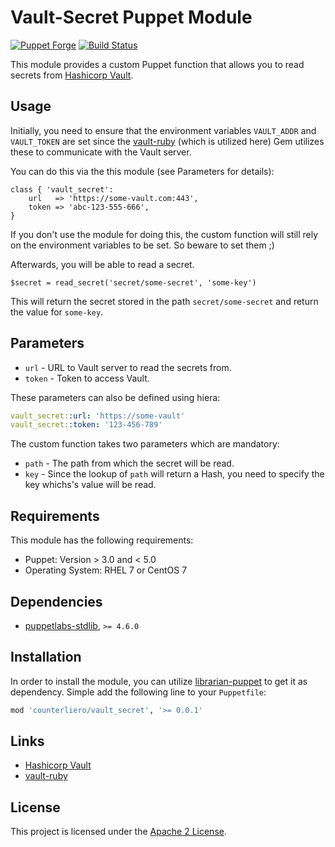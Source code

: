 # Vault-Secret Puppet Module

[![Puppet
Forge](http://img.shields.io/puppetforge/v/counterliero/vault_secret.svg)](https://forge.puppetlabs.com/counterliero/vault_secret)
[![Build Status](https://travis-ci.org/counterliero/puppet-vault-secret.svg?branch=master)](https://travis-ci.org/counterliero/puppet-vault-secret)

This module provides a custom Puppet function that allows you to read secrets from [Hashicorp Vault](https://vaultproject.io).

## Usage

Initially, you need to ensure that the environment variables `VAULT_ADDR` and `VAULT_TOKEN` are set since the [vault-ruby](https://github.com/hashicorp/vault-ruby) (which is utilized here) Gem utilizes these to communicate with the Vault server.

You can do this via the this module (see Parameters for details):

```puppet
class { 'vault_secret':
	url   => 'https://some-vault.com:443',
	token => 'abc-123-555-666',
}
```

If you don't use the module for doing this, the custom function will still rely on the environment variables to be set. So beware to set them ;)

Afterwards, you will be able to read a secret.

```puppet
$secret = read_secret('secret/some-secret', 'some-key')
```

This will return the secret stored in the path `secret/some-secret` and return the value for `some-key`.

## Parameters

 - `url` - URL to Vault server to read the secrets from.
 - `token` - Token to access Vault.

These parameters can also be defined using hiera:

```yaml
vault_secret::url: 'https://some-vault'
vault_secret::token: '123-456-789'
```

The custom function takes two parameters which are mandatory:

 - `path` - The path from which the secret will be read.
 - `key` - Since the lookup of `path` will return a Hash, you need to specify the key whichs's value will be read.


## Requirements

This module has the following requirements:

 - Puppet: Version > 3.0 and < 5.0
 - Operating System: RHEL 7 or CentOS 7

## Dependencies

 - [puppetlabs-stdlib](https://forge.puppetlabs.com/puppetlabs/stdlib), `>= 4.6.0`

## Installation

In order to install the module, you can utilize [librarian-puppet](https://github.com/rodjek/librarian-puppet) to get it as dependency. Simple add the following line to your `Puppetfile`:

```ruby
mod 'counterliero/vault_secret', '>= 0.0.1'
```

## Links

- [Hashicorp Vault](https://www.vaultproject.io)
- [vault-ruby](https://github.com/hashicorp/vault-ruby)

## License

This project is licensed under the [Apache 2 License](https://www.apache.org/licenses/LICENSE-2.0).

